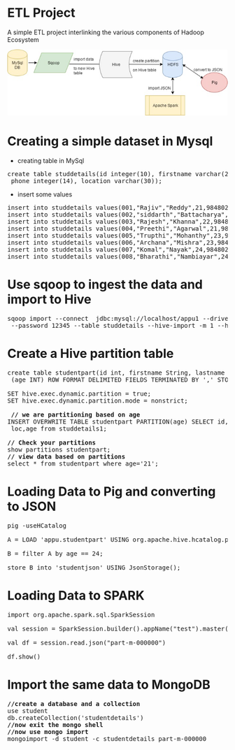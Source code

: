 # ETL Project

A simple ETL project interlinking the various components of Hadoop Ecosystem

<img src="Untitled Diagram.jpg" alt="hi" class="inline"/>

# Creating a simple dataset in Mysql
<ul><li>creating table in MySql</li></ul>
<pre>create table studdetails(id integer(10), firstname varchar(20), lastname varchar(30), age integer(10), <br> phone integer(14), location varchar(30));</pre>
<ul><li>insert some values</li></ul>
<pre>insert into studdetails values(001,"Rajiv","Reddy",21,9848022337,"Hyderabad");
insert into studdetails values(002,"siddarth","Battacharya",22,9848022338,"Kolkata");
insert into studdetails values(003,"Rajesh","Khanna",22,9848022339,"Delhi");
insert into studdetails values(004,"Preethi","Agarwal",21,9848022330,"Pune");
insert into studdetails values(005,"Trupthi","Mohanthy",23,9848022336,"Bhuwaneshwar");
insert into studdetails values(006,"Archana","Mishra",23,9848022335,"Chennai");
insert into studdetails values(007,"Komal","Nayak",24,9848022334,"trivendram");
insert into studdetails values(008,"Bharathi","Nambiayar",24,9848022333,"Chennai");</pre>

# Use sqoop to ingest the data and import to Hive
<pre>
sqoop import --connect  jdbc:mysql://localhost/appu1 --driver com.mysql.jdbc.Driver --username user <br> --password 12345 --table studdetails --hive-import -m 1 --hive-table appu.studdetails1 </pre>

# Create a Hive partition table

<pre>
create table studentpart(id int, firstname String, lastname String, phone bigint, loc String) PARTITIONED BY <br> (age INT) ROW FORMAT DELIMITED FIELDS TERMINATED BY ',' STORED AS TEXTFILE

SET hive.exec.dynamic.partition = true;
SET hive.exec.dynamic.partition.mode = nonstrict;

<b> // we are partitioning based on age</b>
INSERT OVERWRITE TABLE studentpart PARTITION(age) SELECT id,firstname,lastname,phone, <br> loc,age from studdetails1;

<b>// Check your partitions</b>
show partitions studentpart;
<b>// view data based on partitions</b>
select * from studentpart where age='21'; </pre>

# Loading Data to Pig and converting to JSON
<pre>
pig -useHCatalog

A = LOAD 'appu.studentpart' USING org.apache.hive.hcatalog.pig.HCatLoader(); 

B = filter A by age == 24;

store B into 'studentjson' USING JsonStorage();</pre>

# Loading Data to SPARK
<pre>
import org.apache.spark.sql.SparkSession

val session = SparkSession.builder().appName("test").master("local").getOrCreate()

val df = session.read.json("part-m-000000")

df.show() </pre>

# Import the same data to MongoDB
<pre>
<b>//create a database and a collection</b>
use student
db.createCollection('studentdetails')
<b>//now exit the mongo shell</b>
<b>//now use mongo import</b>
mongoimport -d student -c studentdetails part-m-000000
</pre>
